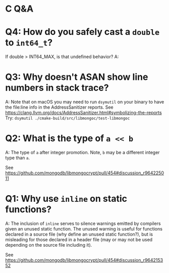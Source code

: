 # C Q&A

# Q4: How do you safely cast a `double` to `int64_t`?
If double > INT64_MAX, is that undefined behavior?
A:

# Q3: Why doesn't ASAN show line numbers in stack trace?
A: Note that on macOS you may need to run `dsymutil` on your binary to have the file:line info in the AddressSanitizer reports. See https://clang.llvm.org/docs/AddressSanitizer.html#symbolizing-the-reports
Try: `dsymutil ./cmake-build/src/libmongoc/test-libmongoc`

# Q2: What is the type of `a << b`
A: The type of `a` after integer promotion. Note, `b` may be a different integer type than `a`.

See https://github.com/mongodb/libmongocrypt/pull/454#discussion_r964225011

# Q1: Why use `inline` on static functions?
A: The inclusion of `inline` serves to silence warnings emitted by compilers given an unused static function. The unused warning is useful for functions declared in a source file (why define an unused static function?), but is misleading for those declared in a header file (may or may not be used depending on the source file including it).

See https://github.com/mongodb/libmongocrypt/pull/454#discussion_r964215352
